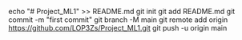 echo "# Project_ML1" >> README.md
git init
git add README.md
git commit -m "first commit"
git branch -M main
git remote add origin https://github.com/LOP3Zs/Project_ML1.git
git push -u origin main
